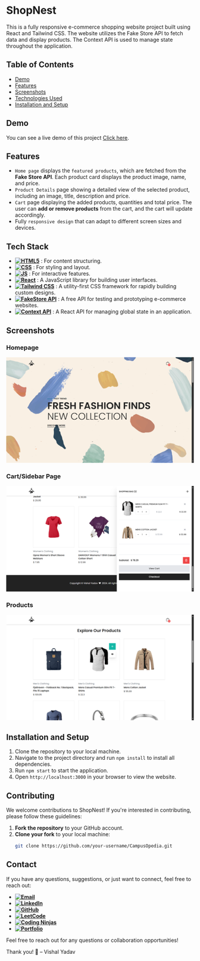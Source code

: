 # ShopNest

This is a fully responsive e-commerce shopping website project built using React and Tailwind CSS. The website utilizes the Fake Store API to fetch data and display products. The Context API is used to manage state throughout the application.

## Table of Contents

- [Demo](#demo)
- [Features](#features)
- [Screenshots](#screenshots)
- [Technologies Used](#technologies-used)
- [Installation and Setup](#installation-and-setup)

## Demo

You can see a live demo of this project [Click here](https://shop-nest-sage.vercel.app/).

## Features

- `Home page` displays the `featured products`, which are fetched from the **Fake Store API**. Each product card displays the product image, name, and price.
- `Product Details` page showing a detailed view of the selected product, including an image, title, description and price.
- `Cart` page displaying the added products, quantities and total price. The user can **add or remove products** from the cart, and the cart will update accordingly.
- Fully `responsive design` that can adapt to different screen sizes and devices.

## Tech Stack

- **[![HTML5](https://img.shields.io/badge/HTML5-E34F26?style=for-the-badge&logo=html5&logoColor=white)]()** : For content structuring.
- **[![CSS](https://img.shields.io/badge/CSS3-1572B6?style=for-the-badge&logo=css3&logoColor=white)]()** : For styling and layout.
- **[![JS](https://img.shields.io/badge/JavaScript-323330?style=for-the-badge&logo=javascript&logoColor=F7DF1E)]()** : For interactive features.
- **[![React](https://img.shields.io/badge/React-20232A?style=for-the-badge&logo=react&logoColor=61DAFB)]()** : A JavaScript library for building user interfaces.
- **[![Tailwind CSS](https://img.shields.io/badge/Tailwind_CSS-38B2AC?style=for-the-badge&logo=tailwind-css&logoColor=white)]()** : A utility-first CSS framework for rapidly building custom designs.
- **[![FakeStore API](https://img.shields.io/badge/FakeStore_API-Available-green)]()** : A free API for testing and prototyping e-commerce websites.
- **[![Context API](https://img.shields.io/badge/React_Context_API-Available-blue)]()** : A React API for managing global state in an application.

## Screenshots

### Homepage
![ShopNest Homepage](/src/img/home-page.png)

### Cart/Sidebar Page
![Cart/Sidebar](/src/img/cart.png)

### Products
![Products](/src/img/products.png)

## Installation and Setup

1. Clone the repository to your local machine.
2. Navigate to the project directory and run `npm install` to install all dependencies.
3. Run `npm start` to start the application.
4. Open `http://localhost:3000` in your browser to view the website.

## Contributing

We welcome contributions to ShopNest! If you're interested in contributing, please follow these guidelines:

1. **Fork the repository** to your GitHub account.
2. **Clone your fork** to your local machine:
   ```bash
   git clone https://github.com/your-username/CampusOpedia.git

## Contact

If you have any questions, suggestions, or just want to connect, feel free to reach out:

- **[![Email](https://img.shields.io/badge/Email-vishalyadav82738%40gmail.com-brightgreen?style=for-the-badge&logo=gmail&logoColor=white)](mailto:vishalyadav82738@gmail.com)** 
- **[![LinkedIn](https://img.shields.io/badge/LinkedIn-0077B5?style=for-the-badge&logo=linkedin&logoColor=white)](https://www.linkedin.com/in/vishal-yadav-347275225/)**
- **[![GitHub](https://img.shields.io/badge/GitHub-100000?style=for-the-badge&logo=github&logoColor=white)](https://github.com/1622vishal)**
- **[![LeetCode](https://img.shields.io/badge/-LeetCode-FFA116?style=for-the-badge&logo=LeetCode&logoColor=black)](https://leetcode.com/u/vishalyadav1622/)**
- **[![Coding Ninjas](https://img.shields.io/badge/coding%20ninjas-DD6620?style=for-the-badge&logo=codingninjas&logoColor=white)](https://www.naukri.com/code360/profile/f9f808ea-e62e-455e-a72b-65035bdc4ea1)**
- **[![Portfolio](https://img.shields.io/badge/website-000000?style=for-the-badge&logo=About.me&logoColor=white)](https://personal-portfoliovishal.netlify.app)**

Feel free to reach out for any questions or collaboration opportunities!


Thank you! 🤍
– Vishal Yadav